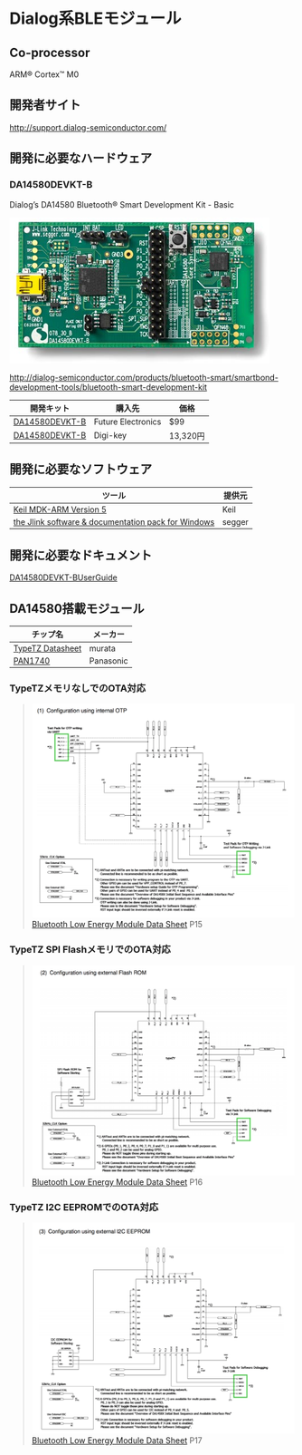 # Dialog系BLEモジュール

## Co-processor
ARM® Cortex™ M0

## 開発者サイト
http://support.dialog-semiconductor.com/

## 開発に必要なハードウェア
### DA14580DEVKT-B
Dialog’s DA14580 Bluetooth® Smart Development Kit - Basic

![](image/da14580_devboard.jpg)

http://dialog-semiconductor.com/products/bluetooth-smart/smartbond-development-tools/bluetooth-smart-development-kit

| 開発キット | 購入先 | 価格|
| -- | -- | -- |
| [DA14580DEVKT-B](http://www.futureelectronics.com/en/technologies/development-tools/rf-wireless/Pages/2046391-DA14580DEVKT-B.aspx?IM=0) | Future Electronics | $99 |
| [DA14580DEVKT-B](http://www.digikey.jp/product-detail/ja/DA14580DEVKT-B/1564-1000-ND/5113983) | Digi-key|13,320円|

## 開発に必要なソフトウェア

| ツール | 提供元 |
| -- | -- |
| [Keil MDK-ARM Version 5](https://www.keil.com/download/product/) | Keil |
| [the Jlink software & documentation pack for Windows](https://www.segger.com/jlink-software.html)|segger|

## 開発に必要なドキュメント

[DA14580DEVKT-BUserGuide](http://www.cdiweb.com/datasheets/iwatt/DA14580DEVKT-BUserGuide.pdf) 


## DA14580搭載モジュール
| チップ名 | メーカー |
|--|--|
|[TypeTZ Datasheet](http://wireless.murata.com/RFM/data/lbca2hnzyz-711.pdf)|murata|
|[PAN1740](http://eu.industrial.panasonic.com/sites/default/pidseu/files/downloads/files/pan1740_flyer.pdf)|Panasonic|


### TypeTZメモリなしでのOTA対応
> ![](typeTZ_internal_ota.png)
[Bluetooth Low Energy Module Data Sheet](http://wireless.murata.com/RFM/data/lbca2hnzyz-711.pdf) P15

### TypeTZ SPI FlashメモリでのOTA対応
>![](typeTZ_SPI_flash.png)
[Bluetooth Low Energy Module Data Sheet](http://wireless.murata.com/RFM/data/lbca2hnzyz-711.pdf) P16

### TypeTZ I2C EEPROMでのOTA対応
>![](typeTZ_i2c_eeprom.png)
[Bluetooth Low Energy Module Data Sheet](http://wireless.murata.com/RFM/data/lbca2hnzyz-711.pdf) P17


